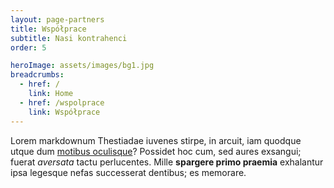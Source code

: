 ```yaml
---
layout: page-partners
title: Współprace
subtitle: Nasi kontrahenci
order: 5

heroImage: assets/images/bg1.jpg
breadcrumbs:
  - href: /
    link: Home
  - href: /wspolprace
    link: Współprace
---
```


Lorem markdownum Thestiadae iuvenes stirpe, in arcuit, iam quodque utque dum
[motibus oculisque](http://dextera-quid.com/)? Possidet hoc cum, sed aures
exsangui; fuerat _aversata_ tactu perlucentes. Mille **spargere primo praemia**
exhalantur ipsa legesque nefas successerat dentibus; es memorare.
